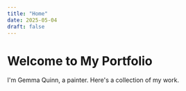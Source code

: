 ```yaml
---
title: "Home"
date: 2025-05-04
draft: false
---
```


# Welcome to My Portfolio

I'm Gemma Quinn, a painter. Here's a collection of my work.

